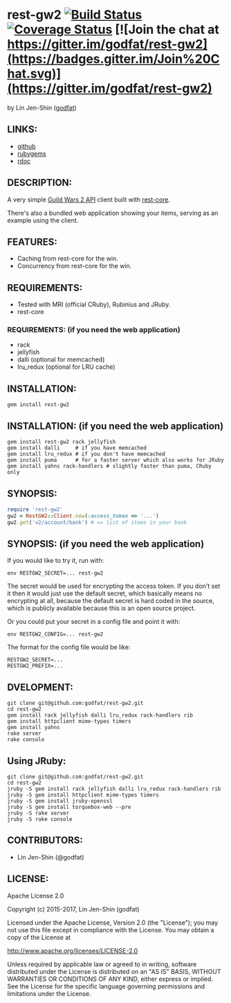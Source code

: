 # rest-gw2 [![Build Status](https://secure.travis-ci.org/godfat/rest-gw2.png?branch=master)](http://travis-ci.org/godfat/rest-gw2) [![Coverage Status](https://coveralls.io/repos/godfat/rest-gw2/badge.png)](https://coveralls.io/r/godfat/rest-gw2) [![Join the chat at https://gitter.im/godfat/rest-gw2](https://badges.gitter.im/Join%20Chat.svg)](https://gitter.im/godfat/rest-gw2)

by Lin Jen-Shin ([godfat](http://godfat.org))

## LINKS:

* [github](https://github.com/godfat/rest-gw2)
* [rubygems](https://rubygems.org/gems/rest-gw2)
* [rdoc](http://rdoc.info/github/godfat/rest-gw2)

## DESCRIPTION:

A very simple [Guild Wars 2 API](https://wiki.guildwars2.com/wiki/API:Main)
client built with [rest-core](https://github.com/godfat/rest-core).

There's also a bundled web application showing your items, serving as an
example using the client.

## FEATURES:

* Caching from rest-core for the win.
* Concurrency from rest-core for the win.

## REQUIREMENTS:

* Tested with MRI (official CRuby), Rubinius and JRuby.
* rest-core

### REQUIREMENTS: (if you need the web application)

* rack
* jellyfish
* dalli (optional for memcached)
* lru_redux (optional for LRU cache)

## INSTALLATION:

    gem install rest-gw2

## INSTALLATION: (if you need the web application)

    gem install rest-gw2 rack jellyfish
    gem install dalli     # if you have memcached
    gem install lru_redux # if you don't have memcached
    gem install puma      # for a faster server which also works for JRuby
    gem install yahns rack-handlers # slightly faster than puma, CRuby only

## SYNOPSIS:

``` ruby
require 'rest-gw2'
gw2 = RestGW2::Client.new(:access_token => '...')
gw2.get('v2/account/bank') # => list of items in your bank
```

## SYNOPSIS: (if you need the web application)

If you would like to try it, run with:

    env RESTGW2_SECRET=... rest-gw2

The secret would be used for encrypting the access token. If you don't
set it then it would just use the default secret, which basically means
no encrypting at all, because the default secret is hard coded in the
source, which is publicly available because this is an open source project.

Or you could put your secret in a config file and point it with:

    env RESTGW2_CONFIG=... rest-gw2

The format for the config file would be like:

    RESTGW2_SECRET=...
    RESTGW2_PREFIX=...

## DVELOPMENT:

    git clone git@github.com:godfat/rest-gw2.git
    cd rest-gw2
    gem install rack jellyfish dalli lru_redux rack-handlers rib
    gem install httpclient mime-types timers
    gem install yahns
    rake server
    rake console

## Using JRuby:

    git clone git@github.com:godfat/rest-gw2.git
    cd rest-gw2
    jruby -S gem install rack jellyfish dalli lru_redux rack-handlers rib
    jruby -S gem install httpclient mime-types timers
    jruby -S gem install jruby-openssl
    jruby -S gem install torquebox-web --pre
    jruby -S rake server
    jruby -S rake console

## CONTRIBUTORS:

* Lin Jen-Shin (@godfat)

## LICENSE:

Apache License 2.0

Copyright (c) 2015-2017, Lin Jen-Shin (godfat)

Licensed under the Apache License, Version 2.0 (the "License");
you may not use this file except in compliance with the License.
You may obtain a copy of the License at

<http://www.apache.org/licenses/LICENSE-2.0>

Unless required by applicable law or agreed to in writing, software
distributed under the License is distributed on an "AS IS" BASIS,
WITHOUT WARRANTIES OR CONDITIONS OF ANY KIND, either express or implied.
See the License for the specific language governing permissions and
limitations under the License.
